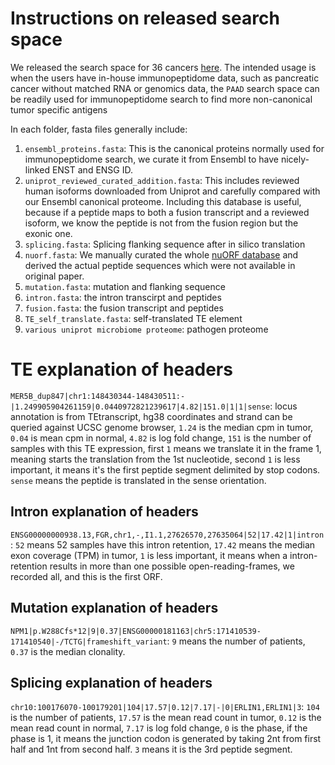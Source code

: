 # Instructions on released search space

We released the search space for 36 cancers [here](https://genome.med.nyu.edu/public/yarmarkovichlab/ImmunoVerse/search_space/). The 
intended usage is when the users have in-house immunopeptidome data, such as pancreatic cancer without
matched RNA or genomics data, the `PAAD` search space can be readily
used for immunopeptidome search to find more non-canonical tumor specific antigens

In each folder, fasta files generally include:

1. `ensembl_proteins.fasta`: This is the canonical proteins normally used for immunopeptidome search,
we curate it from Ensembl to have nicely-linked ENST and ENSG ID.
2. `uniprot_reviewed_curated_addition.fasta`: This includes reviewed human isoforms downloaded from Uniprot
and carefully compared with our Ensembl canonical proteome. Including this database is useful, because if a peptide
maps to both a fusion transcript and a reviewed isoform, we know the peptide is not from the fusion region but the exonic one.
3. `splicing.fasta`: Splicing flanking sequence after in silico translation
4. `nuorf.fasta`: We manually curated the whole [nuORF database](https://pubmed.ncbi.nlm.nih.gov/34663921/) and derived the actual peptide sequences which were not available 
in original paper.
5. `mutation.fasta`: mutation and flanking sequence
6. `intron.fasta`: the intron transcirpt and peptides
7. `fusion.fasta`: the fusion transcript and peptides
8. `TE_self_translate.fasta`: self-translated TE element
9. `various uniprot microbiome proteome`: pathogen proteome


# TE explanation of headers

`MER5B_dup847|chr1:148430344-148430511:-|1.249905904261159|0.0440972821239617|4.82|151.0|1|1|sense`: 
locus annotation is from TEtranscript, hg38 coordinates and strand can be queried against UCSC genome browser,
`1.24` is the median cpm in tumor, `0.04` is mean cpm in normal, `4.82` is log fold change, `151` is the number of 
samples with this TE expression, first `1` means we translate it in the frame 1, meaning starts the translation from the 1st
nucleotide, second `1` is less important, it means it's the first peptide segment delimited by stop codons. `sense` means
the peptide is translated in the sense orientation.

## Intron explanation of headers
`ENSG00000000938.13,FGR,chr1,-,I1.1,27626570,27635064|52|17.42|1|intron`: 
`52` means 52 samples have this intron retention, `17.42` means the median exon coverage (TPM) in tumor,
`1` is less important, it means when a intron-retention results in more than one possible open-reading-frames,
we recorded all, and this is the first ORF.

## Mutation explanation of headers
`NPM1|p.W288Cfs*12|9|0.37|ENSG00000181163|chr5:171410539-171410540|-/TCTG|frameshift_variant`:
`9` means the number of patients, `0.37` is the median clonality.

## Splicing explanation of headers
`chr10:100176070-100179201|104|17.57|0.12|7.17|-|0|ERLIN1,ERLIN1|3`: `104` is the
number of patients, `17.57` is the mean read count in tumor, `0.12` is the mean 
read count in normal, `7.17` is log fold change, `0` is the phase, if the phase is 1, it means
the junction codon is generated by taking 2nt from first half and 1nt from second half. `3` means
it is the 3rd peptide segment.


